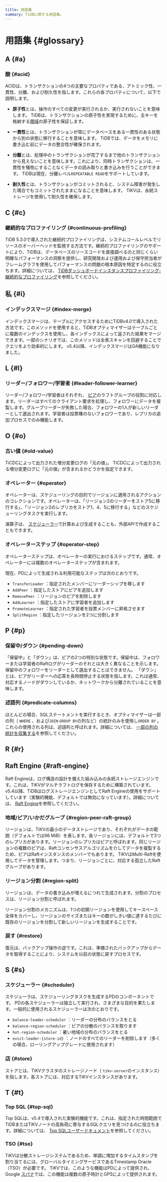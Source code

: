 ```yaml
---
title: 用語集
summary: TiDBに関する用語集。
---
```


# 用語集 {#glossary}

## A {#a}

### 酸 {#acid}

ACIDは、トランザクションの4つの主要なプロパティである、アトミック性、一貫性、分離、および耐久性を指します。これらの各プロパティについて、以下で説明します。

-   **原子性**とは、操作のすべての変更が実行されるか、実行されないことを意味します。 TiDBは、トランザクションの原子性を実現するために、主キーを格納する[領域](#regionpeerraft-group)の原子性を保証します。

-   **一貫性**とは、トランザクションが常にデータベースをある一貫性のある状態から別の状態に移行することを意味します。 TiDBでは、データをメモリに書き込む前にデータの整合性が確保されます。

-   **分離**とは、処理中のトランザクションが完了するまで他のトランザクションから見えないことを意味します。これにより、同時トランザクションは、一貫性を犠牲にすることなくデータの読み取りと書き込みを行うことができます。 TiDBは現在、分離レベル`REPEATABLE READ`をサポートしています。

-   **耐久性**とは、トランザクションがコミットされると、システム障害が発生した場合でもコミットされたままになることを意味します。 TiKVは、永続ストレージを使用して耐久性を確保します。

## C {#c}

### 継続的なプロファイリング {#continuous-profiling}

TiDB 5.3.0で導入された継続的プロファイリングは、システムコールレベルでリソースのオーバーヘッドを監視する方法です。継続的プロファイリングのサポートにより、TiDBは、データベースのソースコードを直接調べるのと同じくらい明確なパフォーマンスの洞察を提供し、研究開発および運用および保守担当者がフレームグラフを使用してパフォーマンスの問題の根本原因を特定するのに役立ちます。詳細については、 [TiDBダッシュボードインスタンスプロファイリング-継続的なプロファイリング](/dashboard/continuous-profiling.md)を参照してください。

## 私 {#i}

### インデックスマージ {#index-merge}

インデックスマージは、テーブルにアクセスするためにTiDBv4.0で導入された方法です。このメソッドを使用すると、TiDBオプティマイザーはテーブルごとに複数のインデックスを使用し、各インデックスによって返された結果をマージできます。一部のシナリオでは、このメソッドは全表スキャンを回避することでクエリをより効率的にします。 v5.4以降、インデックスマージはGA機能になりました。

## L {#l}

### リーダー/フォロワー/学習者 {#leader-follower-learner}

リーダー/フォロワー/学習者はそれぞれ、 [ピア](#regionpeerraft-group)のラフトグループの役割に対応します。リーダーはすべてのクライアント要求を処理し、フォロワーにデータを複製します。グループリーダーが失敗した場合、フォロワーの1人が新しいリーダーとして選出されます。学習者は投票権のないフォロワーであり、レプリカの追加プロセスでのみ機能します。

## O {#o}

### 古い値 {#old-value}

TiCDCによって出力された増分変更ログの「元の値」。 TiCDCによって出力される増分変更ログに「元の値」が含まれるかどうかを指定できます。

### オペレーター {#operator}

オペレーターは、スケジューリングの目的でリージョンに適用されるアクションのコレクションです。オペレーターは、「リージョン2のリーダーをストア5に移行する」、「リージョン2のレプリカをストア1、4、5に移行する」などのスケジューリングタスクを実行します。

演算子は、 [スケジューラー](#scheduler)で計算および生成することも、外部APIで作成することもできます。

### オペレーターステップ {#operator-step}

オペレーターステップは、オペレーターの実行におけるステップです。通常、オペレーターには複数のオペレーターステップが含まれます。

現在、PDによって生成される利用可能なステップは次のとおりです。

-   `TransferLeader` ：指定されたメンバーにリーダーシップを移します
-   `AddPeer` ：指定したストアにピアを追加します
-   `RemovePeer` ：リージョンのピアを削除します
-   `AddLearner` ：指定したストアに学習者を追加します
-   `PromoteLearner` ：指定された学習者を投票メンバーに昇格させます
-   `SplitRegion` ：指定したリージョンを2つに分割します

## P {#p}

### 保留中/ダウン {#pending-down}

「保留中」と「ダウン」は、ピアの2つの特別な状態です。保留中は、フォロワーまたは学習者のRaftログがリーダーのそれとは大きく異なることを示します。保留中のフォロワーをリーダーとして選出することはできません。 「ダウン」とは、ピアがリーダーへの応答を長時間停止する状態を指します。これは通常、対応するノードがダウンしているか、ネットワークから分離されていることを意味します。

### 述語列 {#predicate-columns}

ほとんどの場合、SQLステートメントを実行するとき、オプティマイザーは一部の列（ `WHERE` 、および`JOIN` `GROUP BY`の列など）の統計のみを使用し`ORDER BY` 。これらの使用される列は、述語列と呼ばれます。詳細については、 [一部の列の統計を収集する](/statistics.md#collect-statistics-on-some-columns)を参照してください。

## R {#r}

## Raft Engine {#raft-engine}

Raft Engineは、ログ構造の設計を備えた組み込みの永続ストレージエンジンです。これは、TiKVがマルチラフトログを保存するために構築されています。 v5.4以降、TiDBはログストレージエンジンとしてRaft Engineの使用をサポートしています（実験的機能、デフォルトでは無効になっています）。詳細については、 [Raft Engine](/tikv-configuration-file.md#raft-engine)を参照してください。

### 地域/ピア/いかだグループ {#region-peer-raft-group}

リージョンは、TiKVの最小のデータストレージであり、それぞれがデータの範囲（デフォルトでは96 MiB）を表します。各リージョンには、デフォルトで3つのレプリカがあります。リージョンのレプリカはピアと呼ばれます。同じリージョンの複数のピアは、Raftコンセンサスアルゴリズムを介してデータを複製するため、ピアはRaftインスタンスのメンバーでもあります。 TiKVはMulti-Raftを使用してデータを管理します。つまり、リージョンごとに、対応する孤立したRaftグループがあります。

### リージョン分割 {#region-split}

リージョンは、データの書き込みが増えるにつれて生成されます。分割のプロセスは、リージョン分割と呼ばれます。

リージョン分割のメカニズムは、1つの初期リージョンを使用してキースペース全体をカバーし、リージョンのサイズまたはキーの数がしきい値に達するたびに既存のリージョンを分割して新しいリージョンを生成することです。

### 戻す {#restore}

復元は、バックアップ操作の逆です。これは、準備されたバックアップからデータを取得することにより、システムを以前の状態に戻すプロセスです。

## S {#s}

### スケジューラー {#scheduler}

スケジューラは、スケジューリングタスクを生成するPDのコンポーネントです。 PDの各スケジューラーは独立して実行され、さまざまな目的を果たします。一般的に使用されるスケジューラーは次のとおりです。

-   `balance-leader-scheduler` ：リーダーの分布のバランスをとる
-   `balance-region-scheduler` ：ピアの分散のバランスを取ります
-   `hot-region-scheduler` ：暑い地域の分布のバランスをとる
-   `evict-leader-{store-id}` ：ノードのすべてのリーダーを削除します（多くの場合、ローリングアップグレードに使用されます）

### 店 {#store}

ストアとは、TiKVクラスタのストレージノード（ `tikv-server`のインスタンス）を指します。各ストアには、対応するTiKVインスタンスがあります。

## T {#t}

### Top SQL {#top-sql}

Top SQLは、v5.4で導入された実験的機能です。これは、指定された時間範囲でTiDBまたはTiKVノードの高負荷に寄与するSQLクエリを見つけるのに役立ちます。詳細については、 [Top SQLユーザードキュメント](/dashboard/top-sql.md)を参照してください。

### TSO {#tso}

TiKVは分散ストレージシステムであるため、単調に増加するタイムスタンプを割り当てるには、グローバルタイミングサービスであるTimestamp Oracle（TSO）が必要です。 TiKVでは、このような機能はPDによって提供され、Google [スパナ](http://static.googleusercontent.com/media/research.google.com/en//archive/spanner-osdi2012.pdf)では、この機能は複数の原子時計とGPSによって提供されます。
